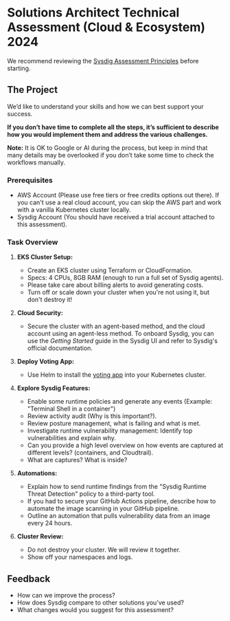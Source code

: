 # Solutions Architect Technical Assessment (Cloud & Ecosystem) 2024

We recommend reviewing the [Sysdig Assessment Principles](https://github.com/sysdiglabs/TechAssessments) before starting.

## The Project

We’d like to understand your skills and how we can best support your success. 

**If you don’t have time to complete all the steps, it’s sufficient to describe how you would implement them and address the various challenges.**

**Note:** It is OK to Google or AI during the process, but keep in mind that many details may be overlooked if you don’t take some time to check the workflows manually.

### Prerequisites

* AWS Account (Please use free tiers or free credits options out there). If you can't use a real cloud account, you can skip the AWS part and work with a vanilla Kubernetes cluster locally.
* Sysdig Account (You should have received a trial account attached to this assessment). 

### Task Overview

1. **EKS Cluster Setup:** 
   - Create an EKS cluster using Terraform or CloudFormation.
   - Specs: 4 CPUs, 8GB RAM (enough to run a full set of Sysdig agents).
   - Please take care about billing alerts to avoid generating costs.
   - Turn off or scale down your cluster when you're not using it, but don't destroy it!

2. **Cloud Security:**
   - Secure the cluster with an agent-based method, and the cloud account using an agent-less method. To onboard Sysdig, you can use the *Getting Started* guide in the Sysdig UI and refer to Sysdig's official documentation.

3. **Deploy Voting App:**
   - Use Helm to install the [voting app](https://github.com/dockersamples/example-voting-app) into your Kubernetes cluster.

4. **Explore Sysdig Features:**
   - Enable some runtime policies and generate any events (Example: "Terminal Shell in a container")
   - Review activity audit (Why is this important?).
   - Review posture management, what is failing and what is met.
   - Investigate runtime vulnerability management: Identify top vulnerabilities and explain why.
   - Can you provide a high level overview on how events are captured at different levels? (containers, and Cloudtrail).
   - What are captures? What is inside?

5. **Automations:**
   - Explain how to send runtime findings from the "Sysdig Runtime Threat Detection" policy to a third-party tool.
   - If you had to secure your GitHub Actions pipeline, describe how to automate the image scanning in your GitHub pipeline.
   - Outline an automation that pulls vulnerability data from an image every 24 hours.

6. **Cluster Review:**
   - Do not destroy your cluster. We will review it together.
   - Show off your namespaces and logs.

## Feedback
- How can we improve the process?
- How does Sysdig compare to other solutions you’ve used?
- What changes would you suggest for this assessment?
